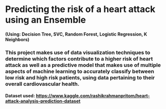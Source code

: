 # Predicting the risk of a heart attack using an Ensemble
#### (Using: Decision Tree, SVC, Random Forest, Logistic Regression, K Neighbors)

### This project makes use of data visualization techniques to determine which factors contribute to a higher risk of heart attack as well as a predictive model that makes use of multiple aspects of machine learning to accurately classify between low risk and high risk patients, using data pertaining to their overall cardiovascular health.

#### Dataset used: https://www.kaggle.com/rashikrahmanpritom/heart-attack-analysis-prediction-dataset